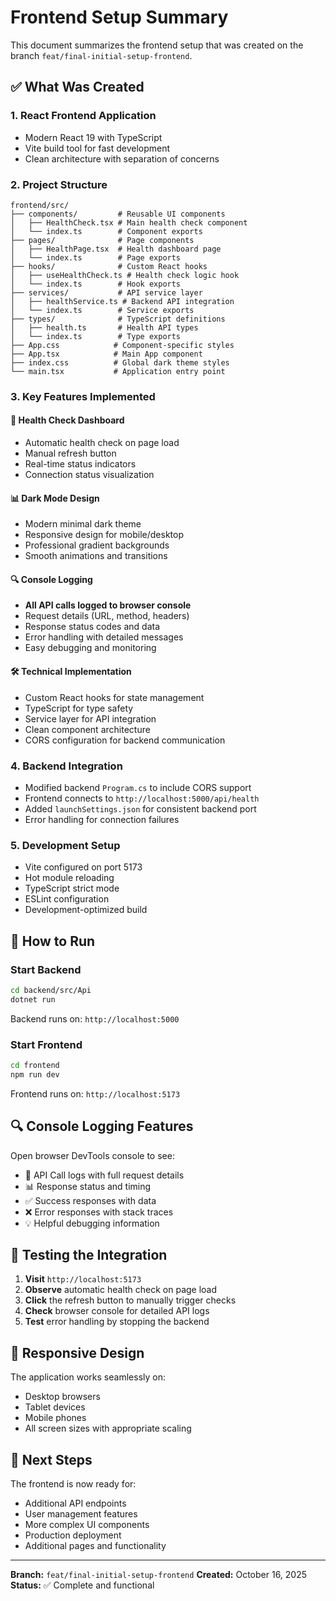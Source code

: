 # Frontend Setup Summary

This document summarizes the frontend setup that was created on the branch `feat/final-initial-setup-frontend`.

## ✅ What Was Created

### 1. **React Frontend Application**

- Modern React 19 with TypeScript
- Vite build tool for fast development
- Clean architecture with separation of concerns

### 2. **Project Structure**

```text
frontend/src/
├── components/         # Reusable UI components
│   ├── HealthCheck.tsx # Main health check component
│   └── index.ts        # Component exports
├── pages/              # Page components  
│   ├── HealthPage.tsx  # Health dashboard page
│   └── index.ts        # Page exports
├── hooks/              # Custom React hooks
│   ├── useHealthCheck.ts # Health check logic hook
│   └── index.ts        # Hook exports
├── services/           # API service layer
│   ├── healthService.ts # Backend API integration
│   └── index.ts        # Service exports
├── types/              # TypeScript definitions
│   ├── health.ts       # Health API types
│   └── index.ts        # Type exports
├── App.css            # Component-specific styles
├── App.tsx            # Main App component
├── index.css          # Global dark theme styles
└── main.tsx           # Application entry point
```

### 3. **Key Features Implemented**

#### 🏥 Health Check Dashboard

- Automatic health check on page load
- Manual refresh button
- Real-time status indicators
- Connection status visualization

#### 📊 Dark Mode Design

- Modern minimal dark theme
- Responsive design for mobile/desktop
- Professional gradient backgrounds
- Smooth animations and transitions

#### 🔍 Console Logging

- **All API calls logged to browser console**
- Request details (URL, method, headers)
- Response status codes and data
- Error handling with detailed messages
- Easy debugging and monitoring

#### 🛠 Technical Implementation

- Custom React hooks for state management
- TypeScript for type safety
- Service layer for API integration
- Clean component architecture
- CORS configuration for backend communication

### 4. **Backend Integration**

- Modified backend `Program.cs` to include CORS support
- Frontend connects to `http://localhost:5000/api/health`
- Added `launchSettings.json` for consistent backend port
- Error handling for connection failures

### 5. **Development Setup**

- Vite configured on port 5173
- Hot module reloading
- TypeScript strict mode
- ESLint configuration
- Development-optimized build

## 🚀 How to Run

### Start Backend

```bash
cd backend/src/Api
dotnet run
```

Backend runs on: `http://localhost:5000`

### Start Frontend

```bash
cd frontend
npm run dev
```

Frontend runs on: `http://localhost:5173`

## 🔍 Console Logging Features

Open browser DevTools console to see:

- 🚀 API Call logs with full request details
- 📊 Response status and timing
- ✅ Success responses with data
- ❌ Error responses with stack traces
- 💡 Helpful debugging information

## 🎯 Testing the Integration

1. **Visit** `http://localhost:5173`
2. **Observe** automatic health check on page load
3. **Click** the refresh button to manually trigger checks
4. **Check** browser console for detailed API logs
5. **Test** error handling by stopping the backend

## 📱 Responsive Design

The application works seamlessly on:

- Desktop browsers
- Tablet devices  
- Mobile phones
- All screen sizes with appropriate scaling

## 🔧 Next Steps

The frontend is now ready for:

- Additional API endpoints
- User management features
- More complex UI components
- Production deployment
- Additional pages and functionality

---

**Branch:** `feat/final-initial-setup-frontend`
**Created:** October 16, 2025
**Status:** ✅ Complete and functional
